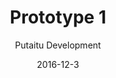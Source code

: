 ---
title: 'Prototype 1'
footer: d27bd9b77239ed4ed6384199c0867d749f549842
sections:
    -
        template: banner
        text: '# Sport - FrolleyBee'
        color: '#edc9d5'
        theme: light
    -
        template: richTextSection
        text: "<p><iframe allowfullscreen=\"true\" frameborder=\"0\" height=\"569\" mozallowfullscreen=\"true\" src=\"https://docs.google.com/presentation/d/e/2PACX-1vR8oVyDCdQ_fbiVJM_216nHMtLE8dx3KZAznr4qEU0GydQNY0fchEwiM1nBOX1AKZIWIuGU5GsvNf2h/embed?start=false&amp;loop=false&amp;delayms=3000\" webkitallowfullscreen=\"true\" width=\"960\"></iframe></p>\n\n<h3 id=\"what-makes-a-sport-\">What makes a sport?</h3>\n\n<p>If chess is considered a sport, then certainly sport does not equal physically intensive activities. We agreed on two major understandings of sport, one being physical movement or training, where it can be done by only one person (e.g. running), the other is more socially oriented: a sport should involve social interactions, within a team, with other teams, and with an audience. Taking the features of commonly accepted sport, we decided to make a inter-group sport that requires sensory-motor skill, a sport that is both cooperative, competitive, skill based, spectatable, and involve physical movements. To ensure that players compete on skills instead of luck, we want the game to require precision.</p>\n\n<h3 id=\"a-safe-experience\">A different take on competitive sport</h3>\n\n<p>As many of us are not very into traditional competitive i<span class=\"fontstyle0\">nter-group</span> sports, we decided to explore how we can make a version that appeals to people who do not enjoy competitive sports. We identified safety as our major design factor as it might be one major reason that this group does not enjoying these sports. It could be too intimidating when other players can get aggressive and they don&#39;t feel safe.</p>\n\n<h3>Frisbee instead of ball</h3>\n\n<p>We then considered technologies (materials/equipment) and picked frisbee, because it offers a different interaction experience from a ball. It can change direction, making it harder to predict where it&nbsp;would land, and offer more ways to manuever and trick other players.</p>\n\n<h3>A safe experience</h3>\n\n<p>To make the sport safe, the sport&nbsp;should discourage physical touch and attacks. In our sport, the goalkeeper should catch the frisbee from her team member instead of blocking it from an opponent. As the aim is to let the goalkeeper catch the frosbee. we predict the throw to be less aggressive. The arena space is divided by team, which means that players will not move in an area where there are opponent team members. This also lowers the risk of physical contact or conflicts. On the arena we included a fast zone between the two teams zones to avoid players to enter into direct physical contact.</p>\n\n<h3>Ease to try</h3>\n\n<p>In order for a new sport&nbsp;to gain acceptance, we think it should be easy to set up and try.&nbsp;That&#39;s why we limited ourselves to simple equipment, and low requirements on the arena and number of players. To play the game there shold be 4 players, two for each team.&nbsp;The arena is subsequently relatively small giving a higher chance of players catching the frisbee. All equipment needed is just a frisbee and a court.</p>\n\n<h3>Essential rules</h3>\n\n<p>Several rules are implemented. Players are not allowed to move after they have gotten the frisbee in hand, this increase the requirement for precision as players have to be able to throw the frisbee in positions that are difficult. This rule also promotes strategy, planning and communication with team members in when to pass the frisbee and where they should stand. Players have to throw the frisbee to pass it onto a team member instead of just handing it over. This forces players to exercise their frisbee throwing skill. We added some more rules after playtesting the game, as we discovered confusing situations and conflicts, and it was necessary to make the rules clearer and more fair. For example, players should not block the frisbee when the goalkeeper is serving, because it will give an advantage to the opposing team and it is chaotic. We did another playtest afterwards and the feedback was&nbsp;quite positive, testers had a good experience and it wasn&#39;t too physically demanding. They also mentioned that they feel that the game requires higher frisbee skill than they currently have. It would seem that some of the design goals are reached and we started to polish the rules to make it fair and thorough to encounter most frequently happening situations.</p>\n\n<p><iframe allowfullscreen=\"\" frameborder=\"0\" height=\"315\" src=\"https://www.youtube.com/embed/cs2bNz3ahg4\" width=\"560\"></iframe></p>\n\n<h3 id=\"too-safe-\">Too safe?</h3>\n\n<p>At this point the sport we came up with was a very calm and peaceful peaceful one, as intended: slow paced, discourages aggression and involves limited physical movement and contact. However, because of the reduced risk, we eliminated a great deal of tension and excitement in the player experience.</p>\n\n<p>The attempt to make the game non-aggressive has taken away the tension. Besides that, other design decisions we have made have given us limitations. The small team size has limited strategy making and number of actions in each game, the small arena size has also limited actions and made moves very predictable. Lastly, lack of game equipment has limited the complexity of the game.</p>\n\n<p>While the sport can be good for casual playing and socializing due to its low commitment requirement and easy set up, players who seek risk and danger are excluded. There is also a worry over how spectatable the game would be, when movements are limited.</p>\n\n<p>However, it is worth noting that based on play test responses, the core gameplay (throwing a frisbee for someone to&nbsp;catch&nbsp;it) is pleasurable. The core interaction could be kept to be improved and expanded.</p>\n\n<h3 id=\"improvements-where-should-we-go-\">Improvements - where should we go?</h3>\n\n<p>First thing we should look into is whether to keep the player experience, if we were to keep it as a social play experience, the sport could benefit from being seen as a slow, calm, peaceful, social activity. It would be more suitable to be played with social focus, for example as a ice breaking game, a chance to hangout and socialize with others, or in a more formal context,a bit like golf.</p>\n\n<p>The slow speed and low physical requirements in our sport could appeal to those who are not in very good shape. Similar to golf, it can pretty much be a sport people can play their entire life even when in poorer physical conditions. To further strengthen this appeal, the sport could be situated in the nature, making it more relaxing. The game should also be longer, and possibly even less physically demanding, like eliminating the running start in the game.The goalkeeping area can be smaller so the goalkeeper would run less. The sport should also allow for pause and resume so players can take a break when they are tired. Goals or targets could also be added as extra challenges to promote the slow pace by being more skill focused. A final suggestion could be adding freezing mechanic, where players are not allowed to move when a player is making a goal attempt. This would mean that the game is less real time or quick reaction and more about aiming and throwing through obstacles.</p>\n\n<p>However, If we are to make the sport more fast-pace, more similar to football, volleyball and basketball, we should bring back the tension by introducing more actions. Instead of freezing players to save them from running, we could promote more movement by allowing players to be in the same zone once the match has started, and only limit their location when they need to make a goal attempt. The limitation ensures that a player needs to pass the frisbee to a team member when she is too close to the goalkeeper, and with more passes the actions in the arena become more complicated and possibly more exciting to watch. To make the match more intense with more movements, the team size should be bigger (10+) and the arena should also be big enough to provide some distance between players.</p>\n\n<h3 id=\"more-on-what-is-sport\">More on what is sport</h3>\n\n<p>After making our prototype, I did some more research on sport and it led me to another perspective. It seems to me that what makes a sport is highly related to people than just the game itself. According to Australian Sports Commission , a sport has to be &quot;generally accepted as being a sport&quot;. Other keywords than the ones I have seen are &quot;shared and known&quot;, &quot;rule customs&quot;. There are also a lot of concerns about the social, economical and cultural impact of sports. There are huge communities in most sports with official organisations controlling and developing the sports, where they determining the rules.</p>\n\n<p>From this viewpoint, more games can be sports, but what is important is whether such games offer enough interest and room for the participants and the public to share and form organisations to develop them into commonly accepted sports. One important factor is spectatorship because it help spreading the game to a larger audience and allows them to share the experience.</p>\n\n<p>With this information, I would imagine that if our sport should be a more golf-like experience, the factor of success to become a commonly accepted sport would be more focused internally among participants, and the sport should provide social, lifestyle and well-being enhancements. On the other hand, if our sport should be more volleyball like, the importance of spectatorship and the mass public is much higher than in golf.</p>\n"
meta:
    id: c77fce72a07c9a39a2881353d0351f90b4f54efa
    parentId: f8d133111ad5ddad52a465c47d7cdbef5923fc8d
    language: en
date: '2016-12-3'
author: 'Putaitu Development'
permalink: /prototype-1/
layout: sectionPage
---